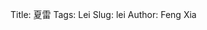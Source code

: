 Title: 夏雷
Tags: Lei
Slug: lei
Author: Feng Xia

<div id="sth"></div>

<script type="text/babel">
 var images = [];
 for (var i=1; i<125; i++){
   var pad = "0000";
   var str = ""+i;
   var name = pad.substring(0, pad.length - str.length) + str;
   images.push({
     key: i,
     thumb: "../images/memory/"+name+"-small.jpg",
     full: "../images/memory/"+name+".jpg"
   });
 }

 var DisplayListBox = React.createClass({
   render: function(){
     var imageThumbs = this.props.displayList.map(function(img){
       return (
         <img key={img.key}
              onClick={this.props.onClick.bind(null,img)}
              className="mythumbnail"
              src={img.thumb} />
       );
     },this);

     return (
       <div className="col l4 m4 s12">
         {imageThumbs}
       </div>
     );
   }
 });

 var OneBox = React.createClass({
   componentDidMount: function(){
     j$('.materialboxed').materialbox();  
   },
   render: function(){
     return(
       <div>
         { this.props.showMore?
            <div id="showMore"
                 onClick={this.props.onClick}>
              <i className="fa fa-expand"></i>
              Show all
            </div> :null }

          <div className="row center-align">
            <img src={this.props.image.full}
                 className="col l8 m8 s12 z-depth-5 materialboxed"/>

            <DisplayListBox displayList={this.props.displayList}
                            onClick={this.props.setImage} />
         </div>
       </div>
     );
   }
 });

 var ImageField = React.createClass({
   render: function(){
     var img = this.props.img;

     return (
       <div style={{display:"block"}}
            className="hoverable">
         <span onClick={this.props.onClick.bind(null,img)}>
           <img src={img.thumb} width="95%"/>
         </span>
       </div>
     );
   }
 });

 var PresentationBox = React.createClass({
   getInitialState: function(){
     return {
       showing: this.props.images[70],
       showMore: true,
       displayList: []
     }
   },
   componentDidMount: function(){
     var that = this;

     // register key event to allow
     // navigation using arrow keys
     document.onkeydown = function(e) {
       switch (e.keyCode) {
         case 37:
           // left arrow key
           that.onPrev();
           break;
         case 39:
           // right arrow key
           that.onNext();
           break;
       }
     };

     // populate display list
     this.handleUpdate = _.debounce(that._handleUpdate, 1000);
     this.handleUpdate();
   },
   setImage: function(img){
     this.setState({
       showing: img
     });
   },
   handleImageFieldClick: function(img){
     this.setImage(img);

     // toggle show more
     this.toggleShowMore();
   },
   toggleShowMore: function(){
     this.setState({
       showMore: !this.state.showMore
     });
   },
   onNext: function(){
     var current = this.state.showing;
     var images = this.props.images;
     if (current.key === images.length){
       // Circle back to beginning
       this.setState({
         showing: images[0]
       });
     }else{ // set current to next
       this.setState({
         showing: images[current.key]
       });
     }

     this.handleUpdate();
   },
   onPrev: function(){
     var current = this.state.showing;
     var images = this.props.images;
     if (current.key == 1){
       // Circle back
       this.setState({
         showing: images[images.length-1]
       });
     }else{ // set current to next
       this.setState({
         showing: images[current.key-2]
       });
     }

     this.handleUpdate();
   },
   _handleUpdate: function(){
     // Always show odd number of photos
     var MYLENGTH = 11;
     var current = this.state.showing;
     var images = this.props.images;
     var start = Math.max(0,current.key-Math.floor(MYLENGTH/2));
     var end = Math.min(current.key+Math.floor(MYLENGTH/2),images.length-1);
     var tmp = [];
     for(var i=start; i<=end;i++){
        tmp.push(images[i]);
     }

     // if we are at the end of array, rotate back to beginning
     if (MYLENGTH-tmp.length > 0){
       for(var i=0; i<(MYLENGTH-tmp.length);i++){
         tmp.push(images[i]);
       }
     }
     this.setState({
        displayList: tmp
     });
   },
   render: function(){
     var imageFields = this.props.images.map(function(img){
       return (
         <ImageField img={img}
                     onClick={this.handleImageFieldClick}
                     key={img.key}/>
       );
     }, this);
     return (
       <div>
         { this.state.showMore?
            <OneBox image={this.state.showing}
                    showMore={this.state.showMore}
                    onClick={this.toggleShowMore}
                    onNext={this.onNext}
                    onPrev={this.onPrev}
                    displayList={this.state.displayList}
                    setImage={this.setImage} />:
                             <div className="my-multicol-3">
                               {imageFields}
                             </div>
         }
       </div>
     );
   }
 }); // end of PresentationBox

ReactDOM.render(
   <PresentationBox images={images} />,
   document.getElementById("sth")
);
 
</script>
